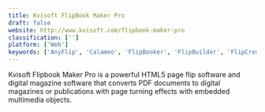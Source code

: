 ```yaml
---
title: Kvisoft FlipBook Maker Pro
draft: false 
website: http://www.kvisoft.com/flipbook-maker-pro
classification: ['']
platform: ['Web']
keywords: ['AnyFlip', 'Calameo', 'FlipBooker', 'FlipBuilder', 'FlipCreator', 'FlipSnack', 'Flipb', 'Flipboard', 'FlowPaper', 'Issuhub', 'Issuu', 'Joomag', 'Kvisoft FlipBook Maker', 'MadCap Flare', 'Scribd', 'UniFlip', 'page2flip publishing solution']
---
```

Kvisoft Flipbook Maker Pro is a powerful HTML5 page flip software and digital magazine software that converts PDF documents to digital magazines or publications with page turning effects with embedded  multimedia objects.